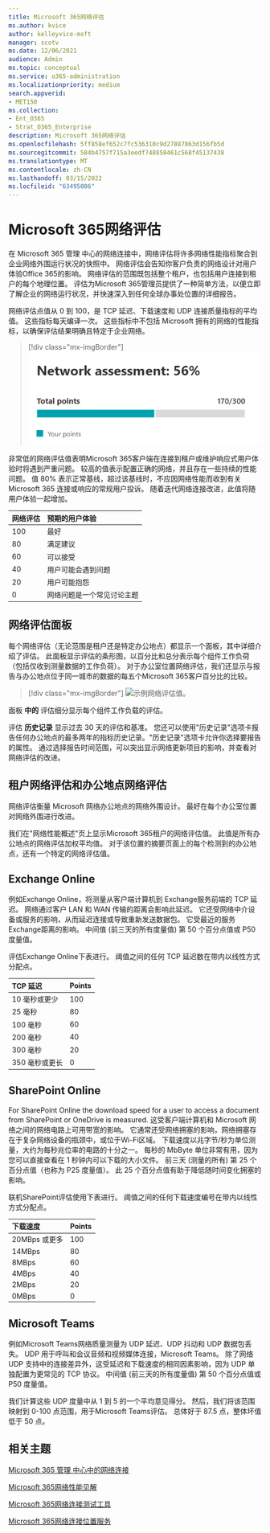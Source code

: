 ```yaml
---
title: Microsoft 365网络评估
ms.author: kvice
author: kelleyvice-msft
manager: scotv
ms.date: 12/06/2021
audience: Admin
ms.topic: conceptual
ms.service: o365-administration
ms.localizationpriority: medium
search.appverid:
- MET150
ms.collection:
- Ent_O365
- Strat_O365_Enterprise
description: Microsoft 365网络评估
ms.openlocfilehash: 5ff858ef652c7fc536310c9d27887863d156fb5d
ms.sourcegitcommit: 584b4757f715a3eedf748858461c568f45137438
ms.translationtype: MT
ms.contentlocale: zh-CN
ms.lasthandoff: 03/15/2022
ms.locfileid: "63495006"
---
```

# <a name="microsoft-365-network-assessment"></a>Microsoft 365网络评估

在 Microsoft 365 管理 中心的网络连接中，网络评估将许多网络性能指标聚合到企业网络外围运行状况的快照中。 网络评估会告知你客户负责的网络设计对用户体验Office 365的影响。 网络评估的范围既包括整个租户，也包括用户连接到租户的每个地理位置。 评估为Microsoft 365管理员提供了一种简单方法，以便立即了解企业的网络运行状况，并快速深入到任何全球办事处位置的详细报告。

网络评估点值从 0 到 100，是 TCP 延迟、下载速度和 UDP 连接质量指标的平均值。 这些指标每天编译一次。 这些指标中不包括 Microsoft 拥有的网络的性能指标，以确保评估结果明确且特定于企业网络。

> [!div class="mx-imgBorder"]
> ![网络评估值。](../media/m365-mac-perf/m365-mac-perf-overview-score-top.png)

非常低的网络评估值表明Microsoft 365客户端在连接到租户或维护响应式用户体验时将遇到严重问题。 较高的值表示配置正确的网络，并且存在一些持续的性能问题。 值 80% 表示正常基线，超过该基线时，不应因网络性能而收到有关 Microsoft 365 连接或响应的常规用户投诉。 随着迭代网络连接改进，此值将随用户体验一起增加。

| 网络评估 | 预期的用户体验 |
| :----------------- | :----------------------- |
| 100                | 最好                     |
| 80                 | 满足建议    |
| 60                 | 可以接受               |
| 40                 | 用户可能会遇到问题 |
| 20                 | 用户可能抱怨       |
| 0                  | 网络问题是一个常见讨论主题 |

## <a name="network-assessment-panel"></a>网络评估面板

每个网络评估（无论范围是租户还是特定办公地点）都显示一个面板，其中详细介绍了评估。 此面板显示评估的条形图，以百分比和总分表示每个组件工作负荷（包括仅收到测量数据的工作负荷）。 对于办公室位置网络评估，我们还显示与报告与办公地点位于同一城市的数据的每五个Microsoft 365客户百分比的比较。

> [!div class="mx-imgBorder"]
> ![示例网络评估值。](../media/m365-mac-perf/m365-mac-perf-overview-score.png)

面板 **中的** 评估细分显示每个组件工作负载的评估。

评估 **历史记录** 显示过去 30 天的评估和基准。 您还可以使用"历史记录"选项卡报告任何办公地点的最多两年的指标历史记录。"历史记录"选项卡允许你选择要报告的属性。 通过选择报告时间范围，可以突出显示网络更新项目的影响，并查看对网络评估的改进。

## <a name="tenant-network-assessments-and-office-location-network-assessments"></a>租户网络评估和办公地点网络评估

网络评估衡量 Microsoft 网络办公地点的网络外围设计。 最好在每个办公室位置对网络外围进行改进。

我们在"网络性能概述"页上显示Microsoft 365租户的网络评估值。 此值是所有办公地点的网络评估加权平均值。 对于该位置的摘要页面上的每个检测到的办公地点，还有一个特定的网络评估值。

## <a name="exchange-online"></a>Exchange Online

例如Exchange Online，将测量从客户端计算机到 Exchange服务前端的 TCP 延迟。 网络通过客户 LAN 和 WAN 传输的距离会影响此延迟。 它还受网络中介设备或服务的影响，从而延迟连接或导致重新发送数据包。 它受最近的服务Exchange距离的影响。 中间值 (前三天的所有度量值) 第 50 个百分点值或 P50 度量值。

评估Exchange Online下表进行。 阈值之间的任何 TCP 延迟数在带内以线性方式分配点。

| TCP 延迟   | Points |
| :------------ | :----- |
| 10 毫秒或更少  | 100    |
| 25 毫秒          | 80     |
| 100 毫秒         | 60     |
| 200 毫秒         | 40     |
| 300 毫秒         | 20     |
| 350 毫秒或更长 | 0      |

## <a name="sharepoint-online"></a>SharePoint Online

For SharePoint Online the download speed for a user to access a document from SharePoint or OneDrive is measured. 这受客户端计算机和 Microsoft 网络之间的网络电路上可用带宽的影响。 它通常还受网络拥塞的影响，网络拥塞存在于复杂网络设备的瓶颈中，或位于Wi-Fi区域。 下载速度以兆字节/秒为单位测量，大约为每秒兆位率的电路的十分之一。 每秒的 MbByte 单位非常有用，因为您可以直接查看在 1 秒钟内可以下载的大小文件。 前三天 (测量的所有) 第 25 个百分点值（也称为 P25 度量值）。 此 25 个百分点值有助于降低随时间变化拥塞的影响。

联机SharePoint评估使用下表进行。 阈值之间的任何下载速度编号在带内以线性方式分配点。

| 下载速度 | Points |
| :------------- | :----- |
| 20MBps 或更多 | 100    |
| 14MBps         | 80     |
| 8MBps          | 60     |
| 4MBps          | 40     |
| 2MBps          | 20     |
| 0MBps          | 0      |

## <a name="microsoft-teams"></a>Microsoft Teams

例如Microsoft Teams网络质量测量为 UDP 延迟、UDP 抖动和 UDP 数据包丢失。 UDP 用于呼叫和会议音频和视频媒体连接，Microsoft Teams。 除了网络 UDP 支持中的连接差异外，这受延迟和下载速度的相同因素影响，因为 UDP 单独配置为更常见的 TCP 协议。 中间值 (前三天的所有度量值) 第 50 个百分点值或 P50 度量值。 

我们计算这些 UDP 度量中从 1 到 5 的一个平均意见得分。 然后，我们将该范围映射到 0-100 点范围，用于Microsoft Teams评估。  总体好于 87.5 点，整体坏值低于 50 点。

## <a name="related-topics"></a>相关主题

[Microsoft 365 管理 中心中的网络连接](office-365-network-mac-perf-overview.md)

[Microsoft 365网络性能见解](office-365-network-mac-perf-insights.md)

[Microsoft 365网络连接测试工具](office-365-network-mac-perf-onboarding-tool.md)

[Microsoft 365网络连接位置服务](office-365-network-mac-location-services.md)
